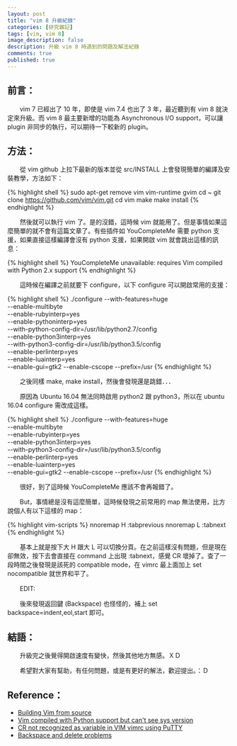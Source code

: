 ```yaml
---
layout: post
title: "vim 8 升級紀錄"
categories: [研究雜記]
tags: [vim, vim 8]
image_description: false
description: 升級 vim 8 時遇到的問題及解法紀錄
comments: true
published: true
---
```

## 前言：

　　vim 7 已經出了 10 年，即使是 vim 7.4 也出了 3 年，最近聽到有 vim 8 就決定來升級。而 vim 8 最主要新增的功能為 Asynchronous I/O support，可以讓 plugin 非同步的執行，可以期待一下較新的 plugin。

## 方法：

　　從 vim github 上拉下最新的版本並從 src/INSTALL 上會發現簡單的編譯及安裝教學，方法如下：

{% highlight shell %}
sudo apt-get remove vim vim-runtime gvim
cd ~
git clone https://github.com/vim/vim.git
cd vim
make
make install
{% endhighlight %}

　　然後就可以執行 vim 了。是的沒錯，這時候 vim 就能用了。但是事情如果這麼簡單的就不會有這篇文章了。有些插件如 YouCompleteMe 需要 python 支援，如果直接這樣編譯會沒有 python 支援，如果開啟 vim 就會跳出這樣的訊息：

{% highlight shell %}
YouCompleteMe unavailable: requires Vim compiled with Python 2.x support
{% endhighlight %}

　　這時候在編譯之前就要下 configure，以下 configure 可以開啟常用的支援：

{% highlight shell %}
./configure --with-features=huge \
            --enable-multibyte \
            --enable-rubyinterp=yes \
            --enable-pythoninterp=yes \
            --with-python-config-dir=/usr/lib/python2.7/config \
            --enable-python3interp=yes \
            --with-python3-config-dir=/usr/lib/python3.5/config \
            --enable-perlinterp=yes \
            --enable-luainterp=yes \
            --enable-gui=gtk2 --enable-cscope --prefix=/usr
{% endhighlight %}

　　之後同樣 make, make install，然後會發現還是跳錯．．．

　　原因為 Ubuntu 16.04 無法同時啟用 python2 跟 python3，所以在 ubuntu 16.04 configure 需改成這樣。

{% highlight shell %}
./configure --with-features=huge \
            --enable-multibyte \
            --enable-rubyinterp=yes \
            --enable-python3interp=yes \
            --with-python3-config-dir=/usr/lib/python3.5/config \
            --enable-perlinterp=yes \
            --enable-luainterp=yes \
            --enable-gui=gtk2 --enable-cscope --prefix=/usr
{% endhighlight %}

　　很好，到了這時候 YouCompleteMe 應該不會再報錯了。

　　But，事情總是沒有這麼簡單，這時候發現之前常用的 map 無法使用，比方說個人有以下這樣的 map：

{% highlight vim-scripts %}
nnoremap H :tabprevious<CR>
nnoremap L :tabnext<CR>
{% endhighlight %}

　　基本上就是按下大 H 跟大 L 可以切換分頁。在之前這樣沒有問題，但是現在卻無效，按下去會直接在 command 上出現 :tabnext<CR>，感覺 CR 壞掉了。查了一段時間之後發現是該死的 compatible mode，在 vimrc 最上面加上 set nocompatible 就世界和平了。
  
　　EDIT:

　　後來發現返回鍵 (Backspace) 也怪怪的，補上 set backspace=indent,eol,start 即可。

## 結語：

　　升級完之後覺得開啟速度有變快，然後其他地方無感。ＸＤ

　　希望對大家有幫助，有任何問題，或是有更好的解法，歡迎提出。：Ｄ

## Reference：

* [Building Vim from source](https://github.com/Valloric/YouCompleteMe/wiki/Building-Vim-from-source)
* [Vim compiled with Python support but can't see sys version](http://stackoverflow.com/questions/23023783/vim-compiled-with-python-support-but-cant-see-sys-version)
* [CR not recognized as variable in VIM vimrc using PuTTY](https://superuser.com/questions/624732/cr-not-recognized-as-variable-in-vim-vimrc-using-putty)
* [Backspace and delete problems](http://vim.wikia.com/wiki/Backspace_and_delete_problems)
